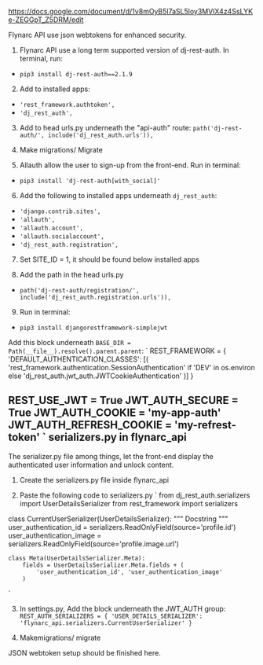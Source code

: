 https://docs.google.com/document/d/1v8mOyB5l7aSL5loy3MVIX4z4SsLYKe-ZEGGpT_Z5DRM/edit

Flynarc API use json webtokens for enhanced security.
1. Flynarc API use a long term supported version of dj-rest-auth. In terminal, run:
- `pip3 install dj-rest-auth==2.1.9`

2. Add to installed apps:
- `'rest_framework.authtoken',`
- `'dj_rest_auth',`

3. Add to head urls.py underneath the "api-auth" route:
`path('dj-rest-auth/', include('dj_rest_auth.urls')),`

4. Make migrations/ Migrate

5. Allauth allow the user to sign-up from the front-end.
Run in terminal:
- `pip3 install 'dj-rest-auth[with_social]'`

6. Add the following to installed apps underneath `dj_rest_auth`:
- `'django.contrib.sites',`
- `'allauth',`
- `'allauth.account',`
- `'allauth.socialaccount',`
- `'dj_rest_auth.registration',`

7. Set SITE_ID = 1, it should be found below installed apps

8. Add the path in the head urls.py
- `path('dj-rest-auth/registration/', include('dj_rest_auth.registration.urls')),`

9. Run in terminal:
- `pip3 install djangorestframework-simplejwt`

Add this block underneath `BASE_DIR = Path(__file__).resolve().parent.parent`:
`
REST_FRAMEWORK = {
    'DEFAULT_AUTHENTICATION_CLASSES': [(
        'rest_framework.authentication.SessionAuthentication'
        if 'DEV' in os.environ
        else 'dj_rest_auth.jwt_auth.JWTCookieAuthentication'
    )]
}

REST_USE_JWT = True
JWT_AUTH_SECURE = True
JWT_AUTH_COOKIE = 'my-app-auth'
JWT_AUTH_REFRESH_COOKIE = 'my-refrest-token'
`
serializers.py in flynarc_api
---
The serializer.py file among things, let the front-end display the authenticated user information and unlock content.
1. Create the serializers.py file inside flynarc_api

2. Paste the following code to serializers.py
`
from dj_rest_auth.serializers import UserDetailsSerializer
from rest_framework import serializers


class CurrentUserSerializer(UserDetailsSerializer):
    """ Docstring """
    user_authentication_id = serializers.ReadOnlyField(source='profile.id')
    user_authentication_image = serializers.ReadOnlyField(source='profile.image.url')

    class Meta(UserDetailsSerializer.Meta):
        fields = UserDetailsSerializer.Meta.fields + (
            'user_authentication_id', 'user_authentication_image'
        )

`

3. In settings.py, Add the block underneath the JWT_AUTH group:
`
REST_AUTH_SERIALIZERS = {
    'USER_DETAILS_SERIALIZER': 'flynarc_api.serializers.CurrentUserSerializer'
}
`

4. Makemigrations/ migrate

JSON webtoken setup should be finished here.